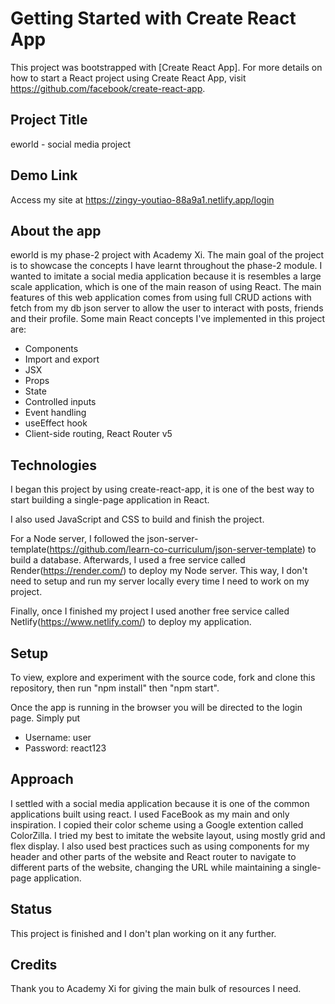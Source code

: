 # Getting Started with Create React App
This project was bootstrapped with [Create React App].
For more details on how to start a React project using Create React App, visit https://github.com/facebook/create-react-app.

## Project Title
eworld - social media project

## Demo Link
Access my site at https://zingy-youtiao-88a9a1.netlify.app/login

## About the app
eworld is my phase-2 project with Academy Xi. The main goal of the project is to showcase the concepts I have learnt throughout the phase-2 module.
I wanted to imitate a social media application because it is resembles a large scale application, which is one of the main reason of using React. 
The main features of this web application comes from using full CRUD actions with fetch from my db json server to allow the user to interact with posts, friends and their profile.
Some main React concepts I've implemented in this project are:
- Components
- Import and export
- JSX
- Props
- State
- Controlled inputs
- Event handling
- useEffect hook
- Client-side routing, React Router v5

## Technologies
I began this project by using create-react-app, it is one of the best way to start building a single-page application in React.

I also used JavaScript and CSS to build and finish the project.

For a Node server, I followed the json-server-template(https://github.com/learn-co-curriculum/json-server-template) 
to build a database. Afterwards, I used a free service called Render(https://render.com/) to deploy my Node server. This way, I don't need to
setup and run my server locally every time I need to work on my project.

Finally, once I finished my project I used another free service called Netlify(https://www.netlify.com/) to deploy my application.

## Setup
To view, explore and experiment with the source code, fork and clone this repository, then run "npm install" then "npm start".

Once the app is running in the browser you will be directed to the login page. Simply put
- Username: user
- Password: react123

## Approach
I settled with a social media application because it is one of the common applications built using react. I used FaceBook as my main and only inspiration.
I copied their color scheme using a Google extention called ColorZilla. I tried my best to imitate the website layout, using mostly grid and flex display.
I also used best practices such as using components for my header and other parts of the website and React router to navigate to different parts of the
website, changing the URL while maintaining a single-page application.

## Status
This project is finished and I don't plan working on it any further.

## Credits
Thank you to Academy Xi for giving the main bulk of resources I need.